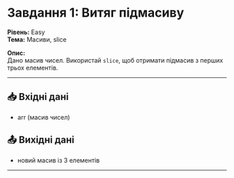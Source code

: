 # Завдання 1: Витяг підмасиву
**Рівень:** Easy  
**Тема:** Масиви, slice  

**Опис:**  
Дано масив чисел. Використай `slice`, щоб отримати підмасив з перших трьох елементів.  

---
## 📥 Вхідні дані
- arr (масив чисел)

## 📤 Вихідні дані
- новий масив із 3 елементів

---